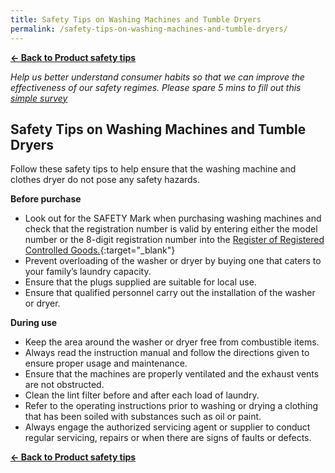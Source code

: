 ```yaml
---
title: Safety Tips on Washing Machines and Tumble Dryers
permalink: /safety-tips-on-washing-machines-and-tumble-dryers/
---
```

**[&#8592; Back to Product safety tips](/consumers/product-safety-tips/home-appliances-and-furniture)**

*Help us better understand consumer habits so that we can improve the effectiveness of our safety regimes. Please spare 5 mins to fill out this [simple survey](https://form.gov.sg/63a160c3cf15ee00129a4ab4)*

## Safety Tips on Washing Machines and Tumble Dryers
Follow these safety tips to help ensure that the washing machine and clothes dryer do not pose any safety hazards.

**Before purchase**
* Look out for the SAFETY Mark when purchasing washing machines and check that the registration number is valid by entering either the model number or the 8-digit registration number into the [Register of Registered Controlled Goods.](https://cpsa.enterprisesg.gov.sg/totalagility/forms/custom/publicsite/login.html){:target="_blank"}
* Prevent overloading of the washer or dryer by buying one that caters to your family’s laundry capacity.
* Ensure that the plugs supplied are suitable for local use.
* Ensure that qualified personnel carry out the installation of the washer or dryer.

**During use**
* Keep the area around the washer or dryer free from combustible items.
* Always read the instruction manual and follow the directions given to ensure proper usage and maintenance.
* Ensure that the machines are properly ventilated and the exhaust vents are not obstructed.
* Clean the lint filter before and after each load of laundry.
* Refer to the operating instructions prior to washing or drying a clothing that has been soiled with substances such as oil or paint.
* Always engage the authorized servicing agent or supplier to conduct regular servicing, repairs or when there are signs of faults or defects.

**[&#8592; Back to Product safety tips](/consumers/product-safety-tips/home-appliances-and-furniture)**